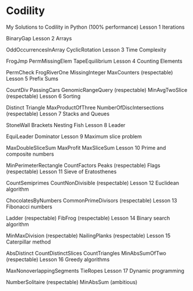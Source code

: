 # Codility
My Solutions to Codility in Python (100% performance)
Lesson 1 Iterations

BinaryGap
Lesson 2 Arrays

OddOccurrencesInArray
CyclicRotation
Lesson 3 Time Complexity

FrogJmp
PermMissingElem
TapeEquilibrium
Lesson 4 Counting Elements

PermCheck
FrogRiverOne
MissingInteger
MaxCounters (respectable)
Lesson 5 Prefix Sums

CountDiv
PassingCars
GenomicRangeQuery (respectable)
MinAvgTwoSlice (respectable)
Lesson 6 Sorting

Distinct
Triangle
MaxProductOfThree
NumberOfDiscIntersections (respectable)
Lesson 7 Stacks and Queues

StoneWall
Brackets
Nesting
Fish
Lesson 8 Leader

EquiLeader
Dominator
Lesson 9 Maximum slice problem

MaxDoubleSliceSum
MaxProfit
MaxSliceSum
Lesson 10 Prime and composite numbers

MinPerimeterRectangle
CountFactors
Peaks (respectable)
Flags (respectable)
Lesson 11 Sieve of Eratosthenes

CountSemiprimes
CountNonDivisible (respectable)
Lesson 12 Euclidean algorithm

ChocolatesByNumbers
CommonPrimeDivisors (respectable)
Lesson 13 Fibonacci numbers

Ladder (respectable)
FibFrog (respectable)
Lesson 14 Binary search algorithm

MinMaxDivision (respectable)
NailingPlanks (respectable)
Lesson 15 Caterpillar method

AbsDistinct
CountDistinctSlices
CountTriangles
MinAbsSumOfTwo (respectable)
Lesson 16 Greedy algorithms

MaxNonoverlappingSegments
TieRopes
Lesson 17 Dynamic programming

NumberSolitaire (respectable)
MinAbsSum (ambitious)
